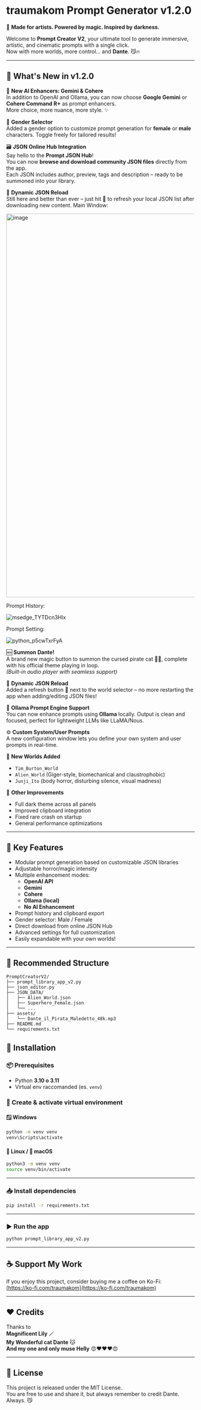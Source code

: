 # traumakom Prompt Generator v1.2.0

🎨 **Made for artists. Powered by magic. Inspired by darkness.**

Welcome to **Prompt Creator V2**, your ultimate tool to generate immersive, artistic, and cinematic prompts with a single click.  
Now with more worlds, more control... and **Dante**. 😼🔥

---

## 🌟 What's New in v1.2.0

🧠 **New AI Enhancers: Gemini & Cohere**  
In addition to OpenAI and Ollama, you can now choose **Google Gemini** or **Cohere Command R+** as prompt enhancers.  
More choice, more nuance, more style. ✨

🚻 **Gender Selector**  
Added a gender option to customize prompt generation for **female** or **male** characters. Toggle freely for tailored results!

🗃️ **JSON Online Hub Integration**  
Say hello to the **Prompt JSON Hub**!  
You can now **browse and download community JSON files** directly from the app.  
Each JSON includes author, preview, tags and description – ready to be summoned into your library.

🔁 **Dynamic JSON Reload**  
Still here and better than ever – just hit 🔄 to refresh your local JSON list after downloading new content.
Main Window:

<img width="902" height="1023" alt="image" src="https://github.com/user-attachments/assets/2d651836-23b2-45ed-9785-939d165f123d" />



Prompt History:

![msedge_TYTDcn3Hlx](https://github.com/user-attachments/assets/4e37e92c-8a68-464e-8d9d-d821c9448830)

Prompt Setting:

![python_p5cwTxrFyA](https://github.com/user-attachments/assets/3f639123-9ae2-48bf-9dc9-ca0a85b476df)


🆕 **Summon Dante!**  
A brand new magic button to summon the cursed pirate cat 🏴‍☠️, complete with his official theme playing in loop.  
*(Built-in audio player with seamless support)*

🔁 **Dynamic JSON Reload**  
Added a refresh button 🔄 next to the world selector – no more restarting the app when adding/editing JSON files!

🧠 **Ollama Prompt Engine Support**  
You can now enhance prompts using **Ollama** locally. Output is clean and focused, perfect for lightweight LLMs like LLaMA/Nous.

⚙️ **Custom System/User Prompts**  
A new configuration window lets you define your own system and user prompts in real-time.

🌌 **New Worlds Added**
- `Tim_Burton_World`
- `Alien_World` (Giger-style, biomechanical and claustrophobic)
- `Junji_Ito` (body horror, disturbing silence, visual madness)

💾 **Other Improvements**
- Full dark theme across all panels
- Improved clipboard integration
- Fixed rare crash on startup
- General performance optimizations

---

## 🔮 Key Features

- Modular prompt generation based on customizable JSON libraries
- Adjustable horror/magic intensity
- Multiple enhancement modes:
  - **OpenAI API**
  - **Gemini**
  - **Cohere**
  - **Ollama (local)**
  - **No AI Enhancement**
- Prompt history and clipboard export
- Gender selector: Male / Female
- Direct download from online JSON Hub
- Advanced settings for full customization
- Easily expandable with your own worlds!

---

## 📁 Recommended Structure

```
PromptCreatorV2/
├── prompt_library_app_v2.py
├── json_editor.py
├── JSON_DATA/
│   ├── Alien_World.json
│   ├── Superhero_Female.json
│   └── ...
├── assets/
│   └── Dante_il_Pirata_Maledetto_48k.mp3
├── README.md
└── requirements.txt
```

## 🔧 Installation

### 📦 Prerequisites
- Python **3.10 o 3.11**  
- Virtual env raccomanded (es. `venv`)

### 🧪 Create & activate virtual environment

#### 🪟 Windows

```bash
python -m venv venv
venv\Scripts\activate
```

#### 🐧 Linux / 🍎 macOS

```bash
python3 -m venv venv
source venv/bin/activate
```

---

### 📥 Install dependencies

```bash
pip install -r requirements.txt
```

---

### ▶️ Run the app

```bash
python prompt_library_app_v2.py
```

---

## ☕ Support My Work

If you enjoy this project, consider buying me a coffee on Ko-Fi:  
[https://ko-fi.com/traumakom](https://ko-fi.com/traumakom)

---

## ❤️ Credits

Thanks to  
**Magnificent Lily** 🪄  
**My Wonderful cat Dante** 😽  
**And my one and only muse Helly** 😍❤️❤️❤️😍  

---

## 📜 License

This project is released under the MIT License.  
You are free to use and share it, but always remember to credit Dante. Always. 😼

